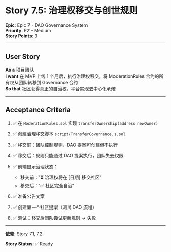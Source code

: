 # Story 7.5: 治理权移交与创世规则

**Epic**: Epic 7 - DAO Governance System  
**Priority**: P2 - Medium  
**Story Points**: 3

---

## User Story

**As a** 项目团队  
**I want** 在 MVP 上线 1 个月后，执行治理权移交，将 ModerationRules 合约的所有权从团队转移到 Governance 合约  
**So that** 社区获得真正的自治权，平台实现去中心化承诺

---

## Acceptance Criteria

1. ✅ 在 `ModerationRules.sol` 实现 `transferOwnership(address newOwner)`

2. ✅ 创建治理移交脚本 `script/TransferGovernance.s.sol`

3. ✅ 移交前：团队控制规则，DAO 提案可创建但不执行

4. ✅ 移交后：规则只能通过 DAO 提案执行，团队失去权限

5. ✅ 前端显示治理状态：
   - 移交前："⏳ 治理权将在 [日期] 移交社区"
   - 移交后："✅ 社区完全自治"

6. ✅ 准备公告文案

7. ✅ 创建第一个社区提案（测试 DAO 流程）

8. ✅ 测试：移交后团队尝试更新规则 → 失败

---

**依赖**: Story 7.1, 7.2

**Story Status**: ✅ Ready
